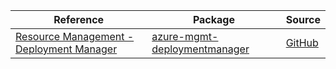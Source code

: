 | Reference | Package | Source |
|---|---|---|
|[Resource Management - Deployment Manager](mgmt-deploymentmanager-readme.md)|[azure-mgmt-deploymentmanager](https://pypi.org/project/azure-mgmt-deploymentmanager)|[GitHub](https://github.com/Azure/azure-sdk-for-python/blob/main/)|
